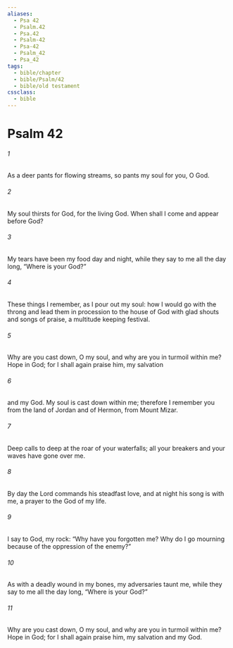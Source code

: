 ```yaml
---
aliases:
  - Psa 42
  - Psalm.42
  - Psa.42
  - Psalm-42
  - Psa-42
  - Psalm_42
  - Psa_42
tags:
  - bible/chapter
  - bible/Psalm/42
  - bible/old testament
cssclass:
  - bible
---
```


# Psalm 42

###### 1
As a deer pants for flowing streams, so pants my soul for you, O God.
###### 2
My soul thirsts for God, for the living God. When shall I come and appear before God?
###### 3
My tears have been my food day and night, while they say to me all the day long, “Where is your God?”
###### 4
These things I remember, as I pour out my soul: how I would go with the throng and lead them in procession to the house of God with glad shouts and songs of praise, a multitude keeping festival.
###### 5
Why are you cast down, O my soul, and why are you in turmoil within me? Hope in God; for I shall again praise him, my salvation
###### 6
and my God. My soul is cast down within me; therefore I remember you from the land of Jordan and of Hermon, from Mount Mizar.
###### 7
Deep calls to deep at the roar of your waterfalls; all your breakers and your waves have gone over me.
###### 8
By day the Lord commands his steadfast love, and at night his song is with me, a prayer to the God of my life.
###### 9
I say to God, my rock: “Why have you forgotten me? Why do I go mourning because of the oppression of the enemy?”
###### 10
As with a deadly wound in my bones, my adversaries taunt me, while they say to me all the day long, “Where is your God?”
###### 11
Why are you cast down, O my soul, and why are you in turmoil within me? Hope in God; for I shall again praise him, my salvation and my God.


